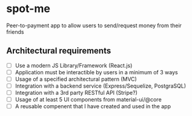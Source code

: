 # spot-me
Peer-to-payment app to allow users to send/request money from their friends

## Architectural requirements
- [ ] Use a modern JS Library/Framework (React.js)
- [ ] Application must be interactible by users in a minimum of 3 ways
- [ ] Usage of a specified architectural pattern (MVC)
- [ ] Integration with a backend service (Express/Sequelize, PostgraSQL) 
- [ ] Integration with a 3rd party RESTful API (Stripe?)
- [ ] Usage of at least 5 UI components from material-ui/@core
- [ ] A reusable compenent that I have created and used in the app
